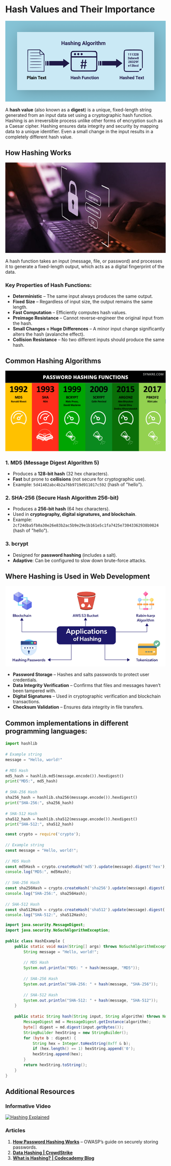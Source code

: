# Hash Values and Their Importance

![picture 0](../../images/16b09173bb7b9dff2e9bf9bed253b31a957bc44de743e6030fc868d98fe72e5b.png)  

A **hash value** (also known as a **digest**) is a unique, fixed-length string generated from an input data set using a cryptographic hash function. Hashing is an irreversible process unlike other forms of encryption such as a Caesar cipher. Hashing ensures data integrity and security by mapping data to a unique identifier. Even a small change in the input results in a completely different hash value.  

## **How Hashing Works**

![picture 2](../../images/73e9a1cdb656d96051ce378429cd232dd9b83d7a007d2e8b95afbcbf74082797.png)  

A hash function takes an input (message, file, or password) and processes it to generate a fixed-length output, which acts as a digital fingerprint of the data.  

### **Key Properties of Hash Functions:**
- **Deterministic** – The same input always produces the same output.  
- **Fixed Size** – Regardless of input size, the output remains the same length.  
- **Fast Computation** – Efficiently computes hash values.  
- **Preimage Resistance** – Cannot reverse-engineer the original input from the hash.  
- **Small Changes = Huge Differences** – A minor input change significantly alters the hash (avalanche effect).  
- **Collision Resistance** – No two different inputs should produce the same hash.  

## **Common Hashing Algorithms**

![picture 3](../../images/4ba0f3468a30702b95772696e43bba4160f1501f6423114ae9ef2d229a64251f.png)  

### **1. MD5 (Message Digest Algorithm 5)**
- Produces a **128-bit hash** (32 hex characters).  
- **Fast** but prone to **collisions** (not secure for cryptographic use).  
- Example: `5d41402abc4b2a76b9719d911017c592` (hash of "hello").  

### **2. SHA-256 (Secure Hash Algorithm 256-bit)**
- Produces a **256-bit hash** (64 hex characters).  
- Used in **cryptography, digital signatures, and blockchain**.  
- Example: `2cf24dba5fb0a30e26e83b2ac5b9e29e1b161e5c1fa7425e73043362938b9824` (hash of "hello").

### **3. bcrypt**
- Designed for **password hashing** (includes a salt).  
- **Adaptive**: Can be configured to slow down brute-force attacks.  

## **Where Hashing is Used in Web Development**

![picture 4](../../images/03563d8d65d7e0596c3b1dc038ff5a1b6f431d2a9a00ba881e5533db7face5e7.png)  

- **Password Storage** – Hashes and salts passwords to protect user credentials.  
- **Data Integrity Verification** – Confirms that files and messages haven’t been tampered with.  
- **Digital Signatures** – Used in cryptographic verification and blockchain transactions.  
- **Checksum Validation** – Ensures data integrity in file transfers.  

## Common implementations in different programming languages:

```python
import hashlib

# Example string
message = "Hello, world!"

# MD5 Hash
md5_hash = hashlib.md5(message.encode()).hexdigest()
print("MD5:", md5_hash)

# SHA-256 Hash
sha256_hash = hashlib.sha256(message.encode()).hexdigest()
print("SHA-256:", sha256_hash)

# SHA-512 Hash
sha512_hash = hashlib.sha512(message.encode()).hexdigest()
print("SHA-512:", sha512_hash)
```

```javascript
const crypto = require('crypto');

// Example string
const message = "Hello, world!";

// MD5 Hash
const md5Hash = crypto.createHash('md5').update(message).digest('hex');
console.log("MD5:", md5Hash);

// SHA-256 Hash
const sha256Hash = crypto.createHash('sha256').update(message).digest('hex');
console.log("SHA-256:", sha256Hash);

// SHA-512 Hash
const sha512Hash = crypto.createHash('sha512').update(message).digest('hex');
console.log("SHA-512:", sha512Hash);
```

```java
import java.security.MessageDigest;
import java.security.NoSuchAlgorithmException;

public class HashExample {
    public static void main(String[] args) throws NoSuchAlgorithmException {
        String message = "Hello, world!";

        // MD5 Hash
        System.out.println("MD5: " + hash(message, "MD5"));

        // SHA-256 Hash
        System.out.println("SHA-256: " + hash(message, "SHA-256"));

        // SHA-512 Hash
        System.out.println("SHA-512: " + hash(message, "SHA-512"));
    }

    public static String hash(String input, String algorithm) throws NoSuchAlgorithmException {
        MessageDigest md = MessageDigest.getInstance(algorithm);
        byte[] digest = md.digest(input.getBytes());
        StringBuilder hexString = new StringBuilder();
        for (byte b : digest) {
            String hex = Integer.toHexString(0xff & b);
            if (hex.length() == 1) hexString.append('0');
            hexString.append(hex);
        }
        return hexString.toString();
    }
}
```

## **Additional Resources**  

### **Informative Video**  
[![Hashing Explained](https://img.youtube.com/vi/b4b8ktEV4Bg/0.jpg)](https://www.youtube.com/watch?v=b4b8ktEV4Bg)  

### **Articles**  
1. **[How Password Hashing Works](https://www.owasp.org/index.php/Password_Storage_Cheat_Sheet)** – OWASP’s guide on securely storing passwords.  
2. **[Data Hashing | CrowdStrike](https://www.crowdstrike.com/en-us/cybersecurity-101/data-protection/data-hashing/)**  
3. **[What is Hashing? | Codecademy Blog](https://www.codecademy.com/resources/blog/what-is-hashing/)**  